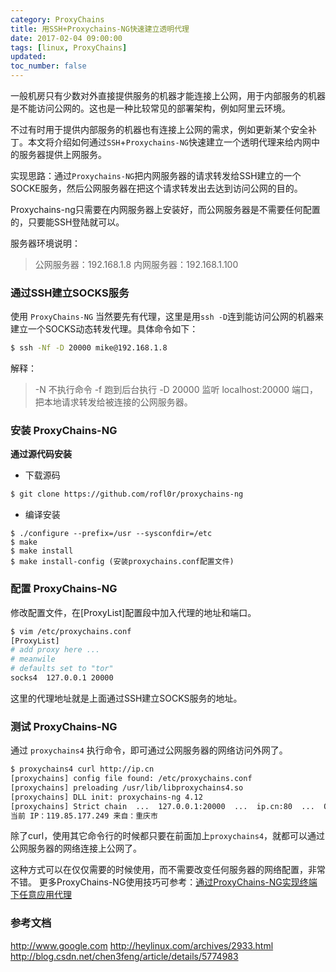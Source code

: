 ```yaml
---
category: ProxyChains
title: 用SSH+Proxychains-NG快速建立透明代理
date: 2017-02-04 09:00:00
tags: [linux, ProxyChains]
updated:
toc_number: false
---
```


一般机房只有少数对外直接提供服务的机器才能连接上公网，用于内部服务的机器是不能访问公网的。这也是一种比较常见的部署架构，例如阿里云环境。

不过有时用于提供内部服务的机器也有连接上公网的需求，例如更新某个安全补丁。本文将介绍如何通过`SSH`+`Proxychains-NG`快速建立一个透明代理来给内网中的服务器提供上网服务。

实现思路：通过`Proxychains-NG`把内网服务器的请求转发给SSH建立的一个SOCKE服务，然后公网服务器在把这个请求转发出去达到访问公网的目的。

<!-- more -->

Proxychains-ng只需要在内网服务器上安装好，而公网服务器是不需要任何配置的，只要能SSH登陆就可以。

服务器环境说明：

> 公网服务器：192.168.1.8
> 内网服务器：192.168.1.100

###  通过SSH建立SOCKS服务

使用 `ProxyChains-NG` 当然要先有代理，这里是用`ssh -D`连到能访问公网的机器来建立一个SOCKS动态转发代理。具体命令如下：

```bash
$ ssh -Nf -D 20000 mike@192.168.1.8
```

解释：

> -N 不执行命令
> -f 跑到后台执行
> -D 20000 监听 localhost:20000 端口，把本地请求转发给被连接的公网服务器。

###  安装 ProxyChains-NG

**通过源代码安装**

- 下载源码

```bash
$ git clone https://github.com/rofl0r/proxychains-ng
```

- 编译安装

```
$ ./configure --prefix=/usr --sysconfdir=/etc
$ make
$ make install
$ make install-config (安装proxychains.conf配置文件)
```

### 配置 ProxyChains-NG

修改配置文件，在[ProxyList]配置段中加入代理的地址和端口。

```bash
$ vim /etc/proxychains.conf
[ProxyList]
# add proxy here ...
# meanwile
# defaults set to "tor"
socks4  127.0.0.1 20000
```

这里的代理地址就是上面通过SSH建立SOCKS服务的地址。


### 测试 ProxyChains-NG

通过 `proxychains4` 执行命令，即可通过公网服务器的网络访问外网了。

```bash
$ proxychains4 curl http://ip.cn
[proxychains] config file found: /etc/proxychains.conf
[proxychains] preloading /usr/lib/libproxychains4.so
[proxychains] DLL init: proxychains-ng 4.12
[proxychains] Strict chain  ...  127.0.0.1:20000  ...  ip.cn:80  ...  OK
当前 IP：119.85.177.249 来自：重庆市
```

除了curl，使用其它命令行的时候都只要在前面加上`proxychains4`，就都可以通过公网服务器的网络连接上公网了。

这种方式可以在仅仅需要的时候使用，而不需要改变任何服务器的网络配置，非常不错。 更多ProxyChains-NG使用技巧可参考：[通过ProxyChains-NG实现终端下任意应用代理][dc358bf5]

[dc358bf5]: http://www.hi-linux.com/posts/48321.html "通过ProxyChains-NG实现终端下任意应用代理"


### 参考文档

http://www.google.com
http://heylinux.com/archives/2933.html
http://blog.csdn.net/chen3feng/article/details/5774983
